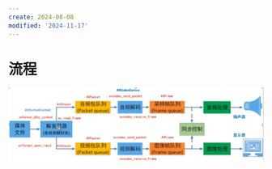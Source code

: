 ```yaml
---
create: 2024-08-08
modified: '2024-11-17'
---
```


# 流程

![image-20240808205341901](./assets/image-20240808205341901.png)
